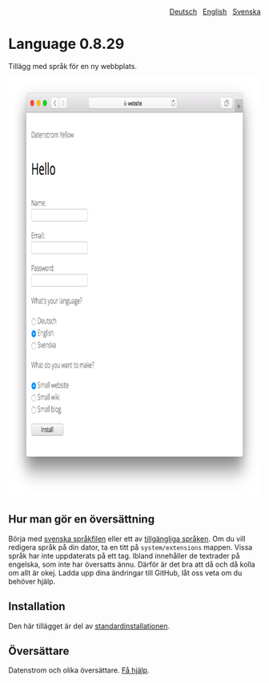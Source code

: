 <p align="right"><a href="README-de.md">Deutsch</a> &nbsp; <a href="README.md">English</a> &nbsp; <a href="README-sv.md">Svenska</a></p>

# Language 0.8.29

Tillägg med språk för en ny webbplats.

<p align="center"><img src="language-screenshot.png?raw=true" width="795" height="836" alt="Skärmdump"></p>

## Hur man gör en översättning

Börja med [svenska språkfilen](https://github.com/datenstrom/yellow-extensions/blob/master/source/swedish/swedish.txt) eller ett av [tillgängliga språken](https://github.com/datenstrom/yellow-extensions/blob/master/README-sv.md#språk). Om du vill redigera språk på din dator, ta en titt på `system/extensions` mappen. Vissa språk har inte uppdaterats på ett tag. Ibland innehåller de textrader på engelska, som inte har översatts ännu. Därför är det bra att då och då kolla om allt är okej. Ladda upp dina ändringar till GitHub, låt oss veta om du behöver hjälp.

## Installation

Den här tillägget är del av [standardinstallationen](https://github.com/datenstrom/yellow).

## Översättare

Datenstrom och olika översättare. [Få hjälp](https://datenstrom.se/sv/yellow/help/).
